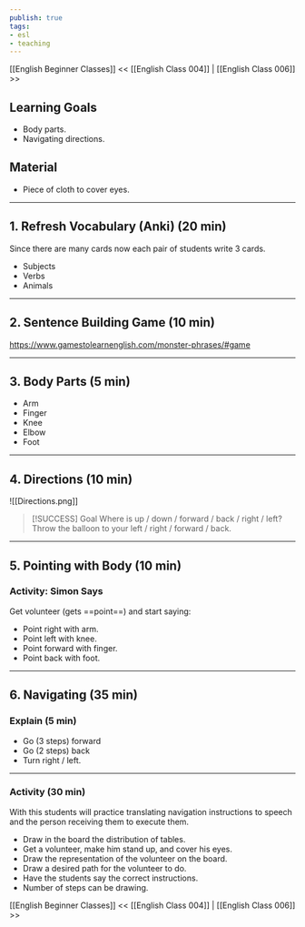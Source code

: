 ```yaml
---
publish: true
tags:
- esl
- teaching
---
```


[[English Beginner Classes]]
<< [[English Class 004]] | [[English Class 006]] >>

##  Learning Goals
- Body parts.
- Navigating directions.

## Material
- Piece of cloth to cover eyes.

---
## 1. Refresh Vocabulary (Anki) (20 min)
Since there are many cards now each pair of students write 3 cards.
- Subjects
- Verbs
- Animals

---
## 2. Sentence Building Game (10 min)
https://www.gamestolearnenglish.com/monster-phrases/#game

---
## 3. Body Parts (5 min)
- Arm
- Finger
- Knee
- Elbow
- Foot

---
## 4. Directions (10 min)
![[Directions.png]]

> [!SUCCESS] Goal
> Where is up / down / forward / back / right / left?
> Throw the balloon to your left / right / forward / back.

---
## 5. Pointing with Body (10 min)
### Activity: Simon Says
Get volunteer (gets ==point==) and start saying:
- Point right with arm.
- Point left with knee.
- Point forward with finger.
- Point back with foot.

---
## 6. Navigating (35 min)
### Explain (5 min)
- Go (3 steps) forward
- Go (2 steps) back
- Turn right / left.

---
### Activity (30 min)
With this students will practice translating navigation instructions to speech and the person receiving them to execute them.
- Draw in the board the distribution of tables.
- Get a volunteer, make him stand up, and cover his eyes.
- Draw the representation of the volunteer on the board.
- Draw a desired path for the volunteer to do.
- Have the students say the correct instructions.
- Number of steps can be drawing.

[[English Beginner Classes]]
<< [[English Class 004]] | [[English Class 006]] >>